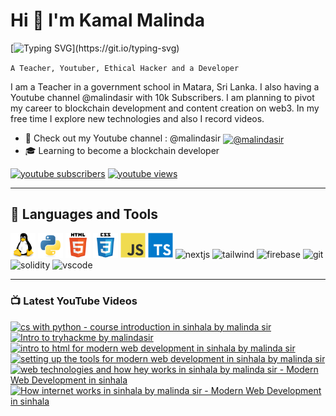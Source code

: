 # Hi 👋 I'm Kamal Malinda

[![Typing SVG](https://readme-typing-svg.demolab.com?font=Fira+Code&pause=1000&color=3A12E6&background=FFFFFF00&width=435&lines=+Learn+as+if+you+were+to+live+forever.)](https://git.io/typing-svg)

` A Teacher, Youtuber, Ethical Hacker and a Developer ` </p>

I am a Teacher in a government school in Matara, Sri Lanka. I also having a Youtube channel @malindasir with 10k Subscribers. I am planning to pivot my career to blockchain development and content creation on web3. In my free time I explore new technologies and also I record videos.  


- 🔭 Check out my Youtube channel :  @malindasir <a href="https://www.youtube.com/c/@malindasir" target="blank"><img align="center" src="https://raw.githubusercontent.com/rahuldkjain/github-profile-readme-generator/master/src/images/icons/Social/youtube.svg" alt="@malindasir" height="30" width="40" /></a>
- 🎓 Learning to become a blockchain developer



<p align="left">
      <a href="https://www.youtube.com/c/hkkmalinda?sub_confirmation=1">
         <img alt="youtube subscribers" title="Subscribe to my YouTube channel" src="https://custom-icon-badges.demolab.com/youtube/channel/subscribers/UCmgwYtrH0uKd6u8PZzwOktQ?color=%23E05D44&label=SUBSCRIBE&logo=video&logoColor=white&style=for-the-badge&labelColor=CE4630"/></a> 
      <a href="https://www.youtube.com/c/hkkmalinda">
         <img alt="youtube views" title="YouTube views" src="https://custom-icon-badges.demolab.com/youtube/channel/views/UCmgwYtrH0uKd6u8PZzwOktQ?color=%23E1AD0E&logo=eye&logoColor=white&style=for-the-badge&labelColor=C79600"/></a> 
   </p>
   
------

   
## 🧰 Languages and Tools
<p align="left"> 
<img src="https://raw.githubusercontent.com/devicons/devicon/master/icons/linux/linux-original.svg" alt="linux" width="40" height="40"/> <img src="https://raw.githubusercontent.com/devicons/devicon/master/icons/python/python-original.svg" alt="python" width="40" height="40"/>  <img src="https://raw.githubusercontent.com/devicons/devicon/master/icons/html5/html5-original-wordmark.svg" alt="html5" width="40" height="40"/> <img src="https://raw.githubusercontent.com/devicons/devicon/master/icons/css3/css3-original-wordmark.svg" alt="css3" width="40" height="40"/> <img src="https://raw.githubusercontent.com/devicons/devicon/master/icons/javascript/javascript-original.svg" alt="javascript" width="40" height="40"/> <img src="https://raw.githubusercontent.com/devicons/devicon/master/icons/typescript/typescript-original.svg" alt="typescript" width="40" height="40"/> <img src="https://cdn.jsdelivr.net/gh/devicons/devicon/icons/nextjs/nextjs-original.svg" alt="nextjs" width="40" height="40"/> <img src="https://www.vectorlogo.zone/logos/tailwindcss/tailwindcss-icon.svg" alt="tailwind" width="40" height="40"/> <img src="https://www.vectorlogo.zone/logos/firebase/firebase-icon.svg" alt="firebase" width="40" height="40"/> <img src="https://www.vectorlogo.zone/logos/git-scm/git-scm-icon.svg" alt="git" width="40" height="40"/><img src="https://cdn.jsdelivr.net/gh/devicons/devicon/icons/solidity/solidity-original.svg"  alt="solidity" width="40" height="40" /> <img src="https://cdn.jsdelivr.net/gh/devicons/devicon/icons/vscode/vscode-original.svg" alt="vscode" width="40" height="40" /> 
           </p> 


          

-----

### 📺 Latest YouTube Videos

<!-- BEGIN YOUTUBE-CARDS -->
[![cs with python  - course introduction in sinhala by malinda sir](https://ytcards.demolab.com/?id=N5dPdbS1CJQ&title=cs+with+python++-+course+introduction+in+sinhala+by+malinda+sir&lang=en&timestamp=1690900979&background_color=%230d1117&title_color=%23ffffff&stats_color=%23dedede&max_title_lines=1&width=250&border_radius=5 "cs with python  - course introduction in sinhala by malinda sir")](https://www.youtube.com/watch?v=N5dPdbS1CJQ)
[![Intro to tryhackme by malindasir](https://ytcards.demolab.com/?id=g6BWrdZlAK0&title=Intro+to+tryhackme+by+malindasir&lang=en&timestamp=1690634050&background_color=%230d1117&title_color=%23ffffff&stats_color=%23dedede&max_title_lines=1&width=250&border_radius=5 "Intro to tryhackme by malindasir")](https://www.youtube.com/watch?v=g6BWrdZlAK0)
[![intro to html for modern web development in sinhala by malinda sir](https://ytcards.demolab.com/?id=c4gQ-2S-Nro&title=intro+to+html+for+modern+web+development+in+sinhala+by+malinda+sir&lang=en&timestamp=1690338626&background_color=%230d1117&title_color=%23ffffff&stats_color=%23dedede&max_title_lines=1&width=250&border_radius=5 "intro to html for modern web development in sinhala by malinda sir")](https://www.youtube.com/watch?v=c4gQ-2S-Nro)
[![setting up the tools for modern web development in sinhala by malinda sir](https://ytcards.demolab.com/?id=XiU3ddn0YM0&title=setting+up+the+tools+for+modern+web+development+in+sinhala+by+malinda+sir&lang=en&timestamp=1688124621&background_color=%230d1117&title_color=%23ffffff&stats_color=%23dedede&max_title_lines=1&width=250&border_radius=5 "setting up the tools for modern web development in sinhala by malinda sir")](https://www.youtube.com/watch?v=XiU3ddn0YM0)
[![web technologies and how hey works in sinhala by malinda sir - Modern Web Development in sinhala](https://ytcards.demolab.com/?id=aPu9eNrCj2w&title=web+technologies+and+how+hey+works+in+sinhala+by+malinda+sir+-+Modern+Web+Development+in+sinhala&lang=en&timestamp=1688038201&background_color=%230d1117&title_color=%23ffffff&stats_color=%23dedede&max_title_lines=1&width=250&border_radius=5 "web technologies and how hey works in sinhala by malinda sir - Modern Web Development in sinhala")](https://www.youtube.com/watch?v=aPu9eNrCj2w)
[![How internet works in sinhala by malinda sir - Modern Web Development in sinhala](https://ytcards.demolab.com/?id=bajn0NEpK4o&title=How+internet+works+in+sinhala+by+malinda+sir+-+Modern+Web+Development+in+sinhala&lang=en&timestamp=1686150027&background_color=%230d1117&title_color=%23ffffff&stats_color=%23dedede&max_title_lines=1&width=250&border_radius=5 "How internet works in sinhala by malinda sir - Modern Web Development in sinhala")](https://www.youtube.com/watch?v=bajn0NEpK4o)
<!-- END YOUTUBE-CARDS -->


          
   



<!---
hkkmalinda/hkkmalinda is a ✨ special ✨ repository because its `README.md` (this file) appears on your GitHub profile.
You can click the Preview link to take a look at your changes.
--->
